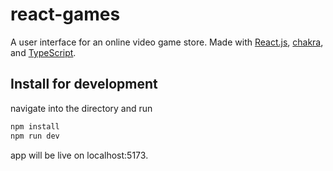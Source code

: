 # react-games

A user interface for an online video game store. Made with [React.js](https://react.dev/), [chakra](https://chakra-ui.com/), and [TypeScript](https://www.typescriptlang.org/). <br>

## Install for development
navigate into the directory and run <br>
```bash
npm install
npm run dev 
```
app will be live on localhost:5173.

